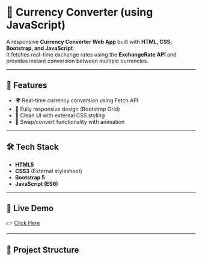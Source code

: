 # 💱 Currency Converter (using JavaScript)

A responsive **Currency Converter Web App** built with **HTML, CSS, Bootstrap, and JavaScript**.  
It fetches real-time exchange rates using the **ExchangeRate API** and provides instant conversion between multiple currencies.

---

## 🔹 Features
- 🌍 Real-time currency conversion using Fetch API  
- 📱 Fully responsive design (Bootstrap Grid)  
- 🎨 Clean UI with external CSS styling  
- 🔄 Swap/convert functionality with animation  

---

## 🛠️ Tech Stack
- **HTML5**  
- **CSS3** (External stylesheet)  
- **Bootstrap 5**  
- **JavaScript (ES6)**  

---

## 🚀 Live Demo
👉 [Click Here](https://kaushal542.github.io/Currency-Converter-using-JavaScript/)

---

## 📂 Project Structure

